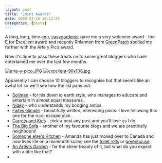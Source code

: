 ```yaml
---
layout: post
title: "Joint Awards"
date: 2008-07-16 19:12:23
categories: [posts]
---
```


A long, long, time ago, [easygardener](https://greenforks.com/2008/04/e-for-excellent/) gave me a very welcome award - the E for Excellent award and recently Rhiannon from [GreenPatch](https://rhiannon-greenpatch.blogspot.com/2008/07/award.html) spoiled me further with the Arte y Pico award.

Now it's time to pass these treats on to some great bloggers who have entertained me over the last few months.

[![arte-y-pico.JPG](https://www.earthwoman.co.uk/wp-content/uploads/2008/07/arte-y-pico.thumbnail.JPG)](https://www.earthwoman.co.uk/wp-content/uploads/2008/07/arte-y-pico.JPG "arte-y-pico.JPG") [![excellent-90x138.jpg](https://www.earthwoman.co.uk/wp-content/uploads/2008/07/excellent-90x138.thumbnail.jpg)](https://www.earthwoman.co.uk/wp-content/uploads/2008/07/excellent-90x138.jpg "excellent-90x138.jpg")

Apparently I can choose 10 bloggers to recognise but that seems like an awful lot so we'll see how the list pans out:

- [Soilman](https://www.soilman.uk.com/soilmans_allotment_blog/) \- for his down to earth style, who manages to educate and entertain in almost equal measures.
- [Nigey](https://nigeygreen.wordpress.com/) \- who understands my bodging antics.
- [Faites-Simple](https://faites-simple.blogspot.com/) \- beautifully written, interesting posts. I love following this one for the rural escape plan.
- [Carrots and Kids](https://carrotsandkids.blogspot.com/) \- pick a post any post and you'll love as I do.
- [The Big Sofa](https://thebigsofa.wordpress.com/) \- another of my favourite blogs and we are practically neighbours!
- [Someone else's Kitchen](https://someoneelseskitchen.blogspot.com/) - Amanda has just moved over to Canada and now lives life on a mammoth scale, see the [toilet rolls](https://someoneelseskitchen.blogspot.com/2008/07/giant-toilet-roll-invasion.html) or [greenhouse](https://someoneelseskitchen.blogspot.com/2008/07/greenhouse-divorce.html).
- [An Artists Garden](https://artistsgarden.wordpress.com/) \- for the sheer beauty of it, but what do you expect with a title like that?
- [](https://www.flickr.com/photos/warriorwomen/2483355523/)
